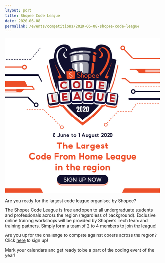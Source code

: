 ```yaml
---
layout: post
title: Shopee Code League
date: 2020-06-08
permalink: /events/competitions/2020-06-08-shopee-code-league
---
```


![overview image](/images/events/competitions/shopee.jpg)

Are you ready for the largest code league organised by Shopee?


The Shopee Code League is free and open to all undergraduate students and professionals across the region (regardless of background). Exclusive online training workshops will be provided by Shopee’s Tech team and training partners. Simply form a team of 2 to 4 members to join the league!


Are you up for the challenge to compete against coders across the region? Click <a href="https://careers.shopee.sg/codeleague/" target="_blank">here</a> to sign up!

Mark your calendars and get ready to be a part of the coding event of the year!
